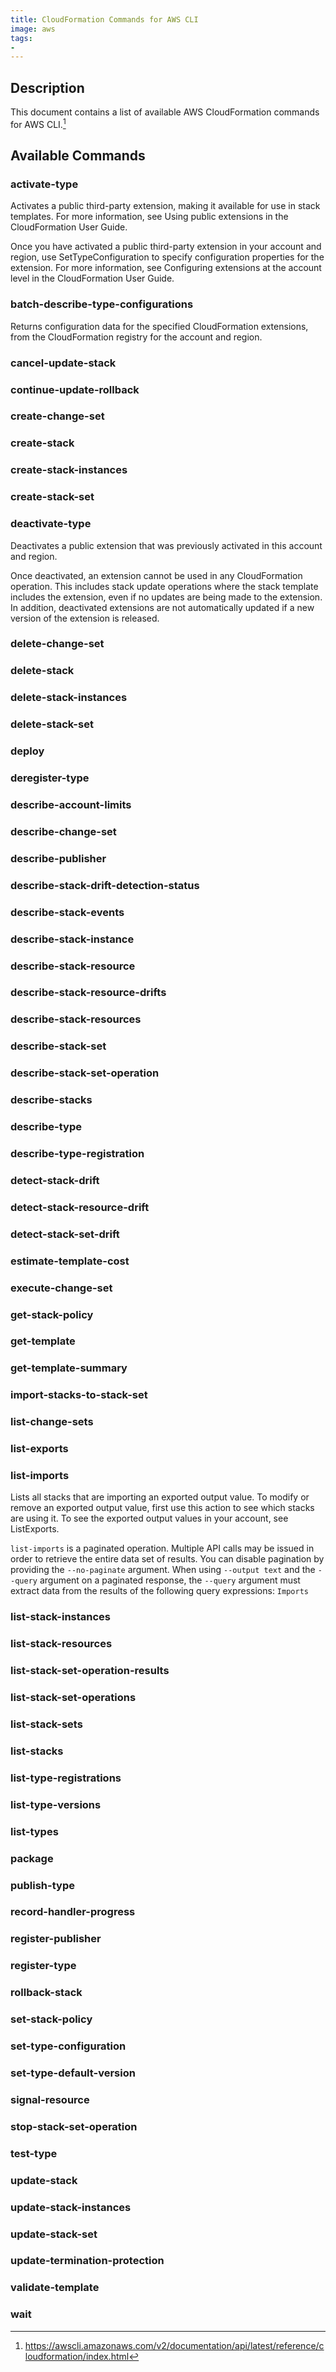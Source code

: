 ```yaml
---
title: CloudFormation Commands for AWS CLI 
image: aws
tags:
-
---
```

## Description

This document contains a list of available AWS CloudFormation commands for AWS CLI.[^1]

## Available Commands

### activate-type

Activates a public third-party extension, making it available for use in stack templates. For more information, see Using public extensions in the CloudFormation User Guide.

Once you have activated a public third-party extension in your account and region, use SetTypeConfiguration to specify configuration properties for the extension. For more information, see Configuring extensions at the account level in the CloudFormation User Guide.

### batch-describe-type-configurations

Returns configuration data for the specified CloudFormation extensions, from the CloudFormation registry for the account and region.

### cancel-update-stack
### continue-update-rollback
### create-change-set
### create-stack
### create-stack-instances
### create-stack-set
### deactivate-type

Deactivates a public extension that was previously activated in this account and region.

Once deactivated, an extension cannot be used in any CloudFormation operation. This includes stack update operations where the stack template includes the extension, even if no updates are being made to the extension. In addition, deactivated extensions are not automatically updated if a new version of the extension is released.

### delete-change-set
### delete-stack
### delete-stack-instances
### delete-stack-set
### deploy
### deregister-type
### describe-account-limits
### describe-change-set
### describe-publisher
### describe-stack-drift-detection-status
### describe-stack-events
### describe-stack-instance
### describe-stack-resource
### describe-stack-resource-drifts
### describe-stack-resources
### describe-stack-set
### describe-stack-set-operation
### describe-stacks
### describe-type
### describe-type-registration
### detect-stack-drift
### detect-stack-resource-drift
### detect-stack-set-drift
### estimate-template-cost
### execute-change-set
### get-stack-policy
### get-template
### get-template-summary
### import-stacks-to-stack-set
### list-change-sets
### list-exports
### list-imports

Lists all stacks that are importing an exported output value. To modify or remove an exported output value, first use this action to see which stacks are using it. To see the exported output values in your account, see ListExports.

`list-imports` is a paginated operation. Multiple API calls may be issued in order to retrieve the entire data set of results. You can disable pagination by providing the `--no-paginate` argument. When using `--output text` and the `--query` argument on a paginated response, the `--query` argument must extract data from the results of the following query expressions: `Imports`

### list-stack-instances
### list-stack-resources
### list-stack-set-operation-results
### list-stack-set-operations
### list-stack-sets
### list-stacks
### list-type-registrations
### list-type-versions
### list-types
### package
### publish-type
### record-handler-progress
### register-publisher
### register-type
### rollback-stack
### set-stack-policy
### set-type-configuration
### set-type-default-version
### signal-resource
### stop-stack-set-operation
### test-type
### update-stack
### update-stack-instances
### update-stack-set
### update-termination-protection
### validate-template
### wait

[^1]: https://awscli.amazonaws.com/v2/documentation/api/latest/reference/cloudformation/index.html